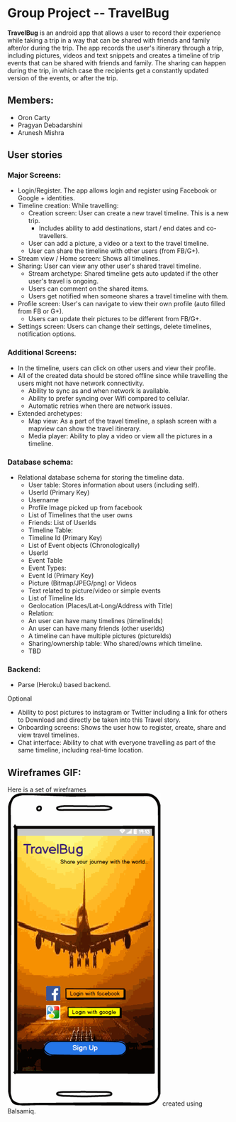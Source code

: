 # Group Project -- TravelBug

**TravelBug** is an android app that allows a user to record their experience while taking a trip in
a way that can be shared with friends and family after/or during the trip. The app records the
user's itinerary through a trip, including pictures, videos and text snippets and creates a timeline
of trip events that can be shared with friends and family. The sharing can happen during the trip,
in which case the recipients get a constantly updated version of the events, or after the trip.


## Members:
* Oron Carty
* Pragyan Debadarshini
* Arunesh Mishra


## User stories

### Major Screens:
* Login/Register. The app allows login and register using Facebook or Google + identities.
* Timeline creation: While travelling:
   * Creation screen: User can create a new travel timeline. This is a new trip.
        * Includes ability to add destinations, start / end dates and co-travellers. 
   * User can add a picture, a video or a text to the travel timeline.
   * User can share the timeline with other users (from FB/G+).
* Stream view / Home screen: Shows all timelines.
* Sharing: User can view any other user's shared travel timeline.
   * Stream archetype: Shared timeline gets auto updated if the other user's travel is ongoing.
   * Users can comment on the shared items.
   * Users get notified when someone shares a travel timeline with them.
* Profile screen: User's can navigate to view their own profile (auto filled from FB or G+).
   * Users can update their pictures to be different from FB/G+.
* Settings screen: Users can change their settings, delete timelines, notification options. 

### Additional Screens:
* In the timeline, users can click on other users and view their profile.
* All of the created data should be stored offline since while travelling the users might not have
  network connectivity.
    * Ability to sync as and when network is available.
    * Ability to prefer syncing over Wifi compared to cellular.
    * Automatic retries when there are network issues.
* Extended archetypes:
   * Map view: As a part of the travel timeline, a splash screen with a mapview can show the travel
     itinerary.
   * Media player: Ability to play a video or view all the pictures in a timeline.

### Database schema:
 * Relational database schema for storing the timeline data. 
   * User table: Stores information about users (including self).
    - UserId (Primary Key)
    - Username
    - Profile Image picked up from facebook
    - List of Timelines that the user owns
    - Friends: List of UserIds
   * Timeline Table:
    - Timeline Id (Primary Key)
    - List of Event objects (Chronologically)
    - UserId
   * Event Table
    - Event Types:
    - Event Id (Primary Key)
    - Picture (Bitmap/JPEG/png) or Videos
    - Text related to picture/video or simple events
    - List of Timeline Ids
    - Geolocation (Places/Lat-Long/Address with Title)
   * Relation:
    - An user can have many timelines (timelineIds)
    - An user can have many friends (other userIds)
    - A timeline can have multiple pictures (pictureIds)
   * Sharing/ownership table: Who shared/owns which timeline.
    - TBD

### Backend:
 * Parse (Heroku) based backend.

Optional 
* Ability to post pictures to instagram or Twitter including a link for others to Download and
  directly be taken into this Travel story.
* Onboarding screens: Shows the user how to register, create, share and view travel timelines.
* Chat interface: Ability to chat with everyone travelling as part of the same timeline, including
  real-time location.
 

## Wireframes GIF:

Here is a set of wireframes ![TravelBug](TravelBug.gif) created using Balsamiq.

